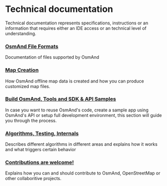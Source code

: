 # Technical documentation
Technical documentation represents specifications, instructions or an information that requires either an IDE access or an technical level of understanding.

### [OsmAnd File Formats](./osmand-file-formats/index.md)
Documentation of files supported by OsmAnd

### [Map Creation](./map-creation/index.md)
How OsmAnd offline map data is created and how you can produce customized map files.

### [Build OsmAnd, Tools and SDK & API Samples](./build-osmand/index.md)
In case you want to reuse OsmAnd's code, create a sample app using OsmAnd's API or setup full development environment, this section will guide you through the process.

### [Algorithms, Testing, Internals](./algorithms/index.md)
Describes different algorithms in different areas and explains how it works and what triggers certain behavior

### [Contributions are welcome!](./contributions/index.md)
Explains how you can and should contribute to OsmAnd, OpenStreetMap or other collaboritive projects.

